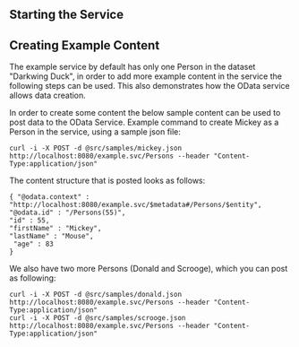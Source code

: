 
## Starting the Service



## Creating Example Content

The example service by default has only one Person in the dataset "Darkwing Duck", in order to add more example content
in the service the following steps can be used. This also demonstrates how the OData service allows data creation.

In order to create some content the below sample content can be used to post data to the OData Service.
Example command to create Mickey as a Person in the service, using a sample json file:

```
curl -i -X POST -d @src/samples/mickey.json http://localhost:8080/example.svc/Persons --header "Content-Type:application/json"
```

The content structure that is posted looks as follows:
```
{ "@odata.context" : "http://localhost:8080/example.svc/$metadata#/Persons/$entity",
"@odata.id" : "/Persons(55)",
"id" : 55,
"firstName" : "Mickey",
"lastName" : "Mouse",
 "age" : 83
}
```

We also have two more Persons (Donald and Scrooge), which you can post as following:
```
curl -i -X POST -d @src/samples/donald.json http://localhost:8080/example.svc/Persons --header "Content-Type:application/json"
curl -i -X POST -d @src/samples/scrooge.json http://localhost:8080/example.svc/Persons --header "Content-Type:application/json"
```
